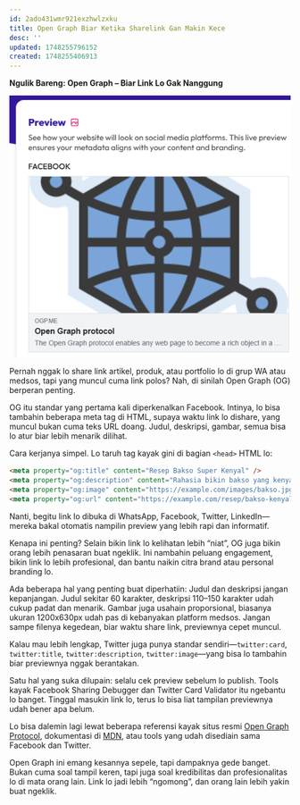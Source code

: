 ```yaml
---
id: 2ado431wmr921exzhwlzxku
title: Open Graph Biar Ketika Sharelink Gan Makin Kece
desc: ''
updated: 1748255796152
created: 1748255406913
---
```



**Ngulik Bareng: Open Graph – Biar Link Lo Gak Nanggung**

![alt text](assets/til.frontend.open-graph-biar-ketika-sharelink-gan-makin-kece/image.png)

Pernah nggak lo share link artikel, produk, atau portfolio lo di grup WA atau medsos, tapi yang muncul cuma link polos? Nah, di sinilah Open Graph (OG) berperan penting.

OG itu standar yang pertama kali diperkenalkan Facebook. Intinya, lo bisa tambahin beberapa meta tag di HTML, supaya waktu link lo dishare, yang muncul bukan cuma teks URL doang. Judul, deskripsi, gambar, semua bisa lo atur biar lebih menarik dilihat.

Cara kerjanya simpel. Lo taruh tag kayak gini di bagian `<head>` HTML lo:

```html
<meta property="og:title" content="Resep Bakso Super Kenyal" />
<meta property="og:description" content="Rahasia bikin bakso yang kenyalnya luar biasa." />
<meta property="og:image" content="https://example.com/images/bakso.jpg" />
<meta property="og:url" content="https://example.com/resep/bakso-kenyal" />
```

Nanti, begitu link lo dibuka di WhatsApp, Facebook, Twitter, LinkedIn—mereka bakal otomatis nampilin preview yang lebih rapi dan informatif.

Kenapa ini penting?
Selain bikin link lo kelihatan lebih “niat”, OG juga bikin orang lebih penasaran buat ngeklik. Ini nambahin peluang engagement, bikin link lo lebih profesional, dan bantu naikin citra brand atau personal branding lo.

Ada beberapa hal yang penting buat diperhatiin:
Judul dan deskripsi jangan kepanjangan. Judul sekitar 60 karakter, deskripsi 110–150 karakter udah cukup padat dan menarik. Gambar juga usahain proporsional, biasanya ukuran 1200x630px udah pas di kebanyakan platform medsos. Jangan sampe filenya kegedean, biar waktu share link, previewnya cepet muncul.

Kalau mau lebih lengkap, Twitter juga punya standar sendiri—`twitter:card`, `twitter:title`, `twitter:description`, `twitter:image`—yang bisa lo tambahin biar previewnya nggak berantakan.

Satu hal yang suka dilupain: selalu cek preview sebelum lo publish. Tools kayak Facebook Sharing Debugger dan Twitter Card Validator itu ngebantu lo banget. Tinggal masukin link lo, terus lo bisa liat tampilan previewnya udah bener apa belum.

Lo bisa dalemin lagi lewat beberapa referensi kayak situs resmi [Open Graph Protocol](https://ogp.me/), dokumentasi di [MDN](https://developer.mozilla.org/en-US/docs/Web/HTML/Element/meta), atau tools yang udah disediain sama Facebook dan Twitter.

Open Graph ini emang kesannya sepele, tapi dampaknya gede banget. Bukan cuma soal tampil keren, tapi juga soal kredibilitas dan profesionalitas lo di mata orang lain. Link lo jadi lebih “ngomong”, dan orang lain lebih yakin buat ngeklik.